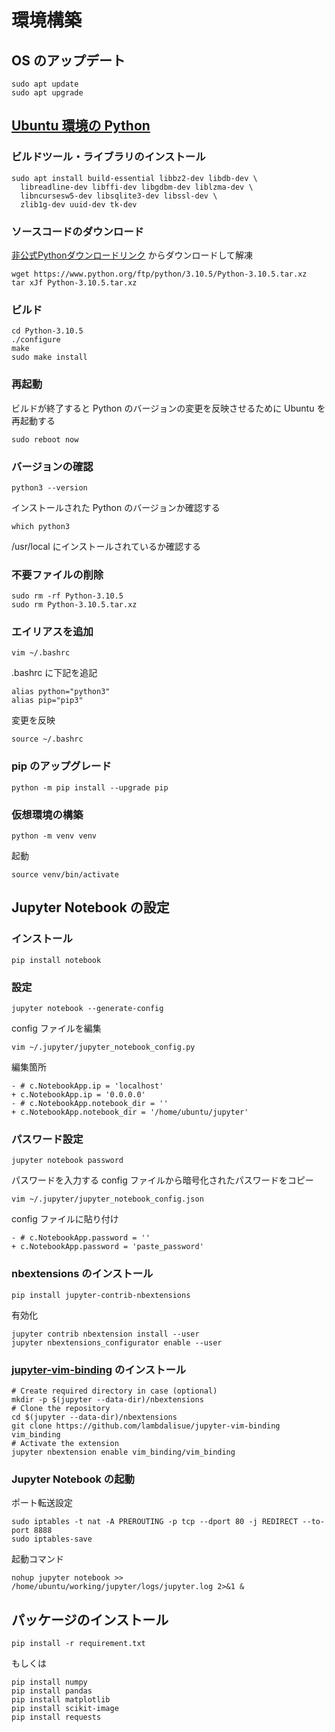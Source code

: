 # 環境構築

## OS のアップデート
```
sudo apt update
sudo apt upgrade
```

## [Ubuntu 環境の Python](https://www.python.jp/install/ubuntu/index.html)
### ビルドツール・ライブラリのインストール
```
sudo apt install build-essential libbz2-dev libdb-dev \
  libreadline-dev libffi-dev libgdbm-dev liblzma-dev \
  libncursesw5-dev libsqlite3-dev libssl-dev \
  zlib1g-dev uuid-dev tk-dev
```

### ソースコードのダウンロード
[非公式Pythonダウンロードリンク](https://pythonlinks.python.jp/ja/index.html) からダウンロードして解凍
```
wget https://www.python.org/ftp/python/3.10.5/Python-3.10.5.tar.xz
tar xJf Python-3.10.5.tar.xz
```

### ビルド
```
cd Python-3.10.5
./configure
make
sudo make install
```

### 再起動
ビルドが終了すると Python のバージョンの変更を反映させるために Ubuntu を再起動する
```
sudo reboot now
```

### バージョンの確認
```
python3 --version
```
インストールされた Python のバージョンか確認する
```
which python3
```
/usr/local にインストールされているか確認する

### 不要ファイルの削除
```
sudo rm -rf Python-3.10.5
sudo rm Python-3.10.5.tar.xz
```

### エイリアスを追加
```
vim ~/.bashrc
```
.bashrc に下記を追記
``` .bashrc
alias python="python3"
alias pip="pip3"
```
変更を反映
```
source ~/.bashrc
```

### pip のアップグレード
```
python -m pip install --upgrade pip
```

### 仮想環境の構築
```
python -m venv venv
```
起動
```
source venv/bin/activate
```

## Jupyter Notebook の設定
### インストール
```
pip install notebook
```

### 設定
```
jupyter notebook --generate-config
```
config ファイルを編集
```
vim ~/.jupyter/jupyter_notebook_config.py
```
編集箇所
```
- # c.NotebookApp.ip = 'localhost'
+ c.NotebookApp.ip = '0.0.0.0'
- # c.NotebookApp.notebook_dir = ''
+ c.NotebookApp.notebook_dir = '/home/ubuntu/jupyter'
```

### パスワード設定　
```
jupyter notebook password
```
パスワードを入力する
config ファイルから暗号化されたパスワードをコピー
```
vim ~/.jupyter/jupyter_notebook_config.json
```
config ファイルに貼り付け
```
- # c.NotebookApp.password = ''
+ c.NotebookApp.password = 'paste_password'
```

### nbextensions のインストール
```
pip install jupyter-contrib-nbextensions
```
有効化
```
jupyter contrib nbextension install --user
jupyter nbextensions_configurator enable --user
```

### [jupyter-vim-binding](https://github.com/lambdalisue/jupyter-vim-binding) のインストール
```
# Create required directory in case (optional)
mkdir -p $(jupyter --data-dir)/nbextensions
# Clone the repository
cd $(jupyter --data-dir)/nbextensions
git clone https://github.com/lambdalisue/jupyter-vim-binding vim_binding
# Activate the extension
jupyter nbextension enable vim_binding/vim_binding
```

### Jupyter Notebook の起動
ポート転送設定
```
sudo iptables -t nat -A PREROUTING -p tcp --dport 80 -j REDIRECT --to-port 8888
sudo iptables-save
```
起動コマンド
```
nohup jupyter notebook >> /home/ubuntu/working/jupyter/logs/jupyter.log 2>&1 &
```

## パッケージのインストール
```
pip install -r requirement.txt
```
もしくは
```
pip install numpy
pip install pandas
pip install matplotlib
pip install scikit-image
pip install requests
```
